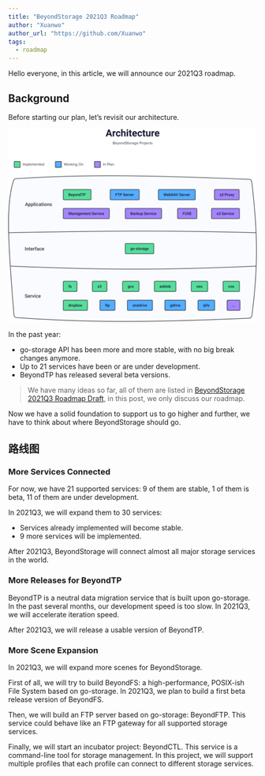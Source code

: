 ```yaml
---
title: "BeyondStorage 2021Q3 Roadmap"
author: "Xuanwo"
author_url: "https://github.com/Xuanwo"
tags:
  - roadmap
---
```


Hello everyone, in this article, we will announce our 2021Q3 roadmap.

## Background

Before starting our plan, let’s revisit our architecture.

![](/img/architecture.svg)

In the past year:

- go-storage API has been more and more stable, with no big break changes anymore.
- Up to 21 services have been or are under development.
- BeyondTP has released several beta versions.

> We have many ideas so far, all of them are listed in [BeyondStorage 2021Q3 Roadmap Draft](https://forum.beyondstorage.io/t/beyondstorage-2021q3-roadmap-draft/164), in this post, we only discuss our roadmap.

Now we have a solid foundation to support us to go higher and further, we have to think about where BeyondStorage should go.

## 路线图

### More Services Connected

For now, we have 21 supported services: 9 of them are stable, 1 of them is beta, 11 of them are under development.

In 2021Q3, we will expand them to 30 services:

- Services already implemented will become stable.
- 9 more services will be implemented.

After 2021Q3, BeyondStorage will connect almost all major storage services in the world.

### More Releases for BeyondTP

BeyondTP is a neutral data migration service that is built upon go-storage. In the past several months, our development speed is too slow. In 2021Q3, we will accelerate iteration speed.

After 2021Q3, we will release a usable version of BeyondTP.

### More Scene Expansion

In 2021Q3, we will expand more scenes for BeyondStorage.

First of all, we will try to build BeyondFS: a high-performance, POSIX-ish File System based on go-storage. In 2021Q3, we plan to build a first beta release version of BeyondFS.

Then, we will build an FTP server based on go-storage: BeyondFTP. This service could behave like an FTP gateway for all supported storage services.

Finally, we will start an incubator project: BeyondCTL. This service is a command-line tool for storage management. In this project, we will support multiple profiles that each profile can connect to different storage services.
